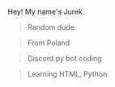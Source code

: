 Hey! My name's Jurek.

> Random dude

> From Poland

> Discord.py bot coding

> Learning HTML, Python



<!---
Amap0ke/Amap0ke is a ✨ special ✨ repository because its `README.md` (this file) appears on your GitHub profile.
You can click the Preview link to take a look at your changes.
--->
